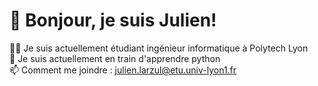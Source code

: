 # 👋 Bonjour, je suis Julien!  

👨‍💻 Je suis actuellement étudiant ingénieur informatique à Polytech Lyon  
🌱 Je suis actuellement en train d'apprendre python  
📫 Comment me joindre : julien.larzul@etu.univ-lyon1.fr  
